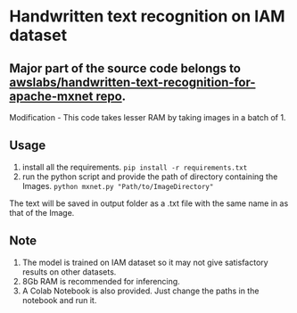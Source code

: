 # Handwritten text recognition on IAM dataset

## Major part of the source code belongs to [awslabs/handwritten-text-recognition-for-apache-mxnet repo](https://github.com/awslabs/handwritten-text-recognition-for-apache-mxnet).
Modification - This code takes lesser RAM by taking images in a batch of 1.


## Usage

1) install all the requirements.
    ```pip install -r requirements.txt```
2) run the python script and provide the path of directory containing the Images.
    ```python mxnet.py "Path/to/ImageDirectory"```

The text will be saved in output folder as a .txt file with the same name in as that of the Image.

## Note
1) The model is trained on IAM dataset so it may not give satisfactory results on other datasets.
2) 8Gb RAM is recommended for inferencing.
3) A Colab Notebook is also provided. Just change the paths in the notebook and run it.
